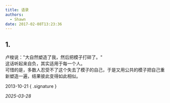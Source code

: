 ```yaml
---
title: 语录
authors:
  - Shawn
date: 2017-02-08T13:23:36
---
```


## 1. 

卢梭说："大自然塑造了我，然后把模子打碎了。"  
这话听起来自负，其实适用于每一个人。  
可惜的是，多数人忍受不了这个失去了模子的自己，于是又用公共的模子把自己重新塑造一遍，结果彼此变得如此相似。

<!-- more -->

2013-10-21
{ .signature }


*2025-03-28*
